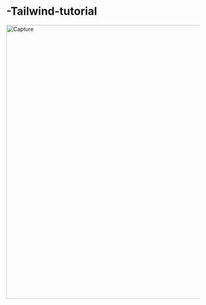 # -Tailwind-tutorial

<img width="714" alt="Capture" src="https://github.com/b224g/-Tailwind-tutorial/assets/103885795/f56f37bd-e9d0-42fa-8848-eb04becc8dc9">

